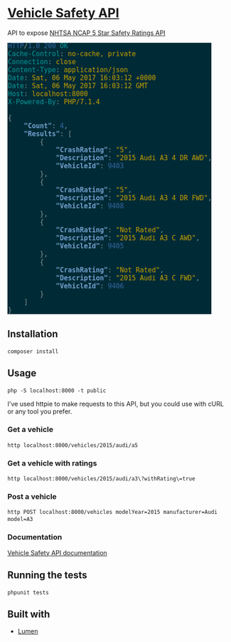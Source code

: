 # [Vehicle Safety API](https://vehicle-safety-api.herokuapp.com/)

API to expose [NHTSA NCAP 5 Star Safety Ratings API](https://one.nhtsa.gov/webapi/Default.aspx?SafetyRatings/API/5)

![](nhtsa.png)

## Installation

```
composer install
```

## Usage
```
php -S localhost:8000 -t public
```

I've used httpie to make requests to this API, but you could use with cURL or any tool you prefer.

### Get a vehicle

```
http localhost:8000/vehicles/2015/audi/a5
```

### Get a vehicle with ratings
```
http localhost:8000/vehicles/2015/audi/a3\?withRating\=true
```

### Post a vehicle

```
http POST localhost:8000/vehicles modelYear=2015 manufacturer=Audi model=A3
```

### Documentation

[Vehicle Safety API documentation](http://docs.vehiclesafetyapi.apiary.io)


## Running the tests

```
phpunit tests
```

## Built with

- [Lumen](https://lumen.laravel.com/)
